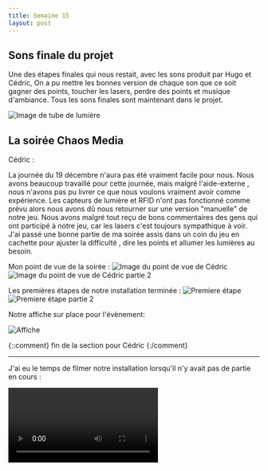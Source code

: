 ```yaml
---
title: Semaine 15
layout: post
---
```



## Sons finale du projet

Une des étapes finales qui nous restait, avec les sons produit par Hugo et Cédric, On a pu mettre les bonnes version de chaque son que ce soit gagner des points, toucher les lasers, perdre des points et musique d'ambiance. Tous les sons finales sont maintenant dans le projet.


![Image de tube de lumière](../medias/Sons_final.png)

## La soirée Chaos Media ##

Cédric :

La journée du 19 décembre n'aura pas été vraiment facile pour nous. Nous avons beaucoup travaillé pour cette journée, mais malgré l'aide-externe , nous n'avons pas pu livrer ce que nous voulons vraiment avoir comme expérience. Les capteurs de lumière et RFID n'ont pas fonctionné comme prévu alors nous avons dû nous retourner sur une version "manuelle" de notre jeu. Nous avons malgré tout reçu de bons commentaires des gens qui ont participé à  notre  jeu, car les lasers c'est toujours sympathique à voir. J'ai passé une bonne partie de ma soirée assis dans un coin du jeu en cachette pour ajuster la difficulté ,  dire les points et allumer les lumières au besoin.

Mon point de vue de la soirée : 
![Image du point de vue de Cédric](../medias/IMG_3441.JPG)
![Image du point de vue de Cédric partie 2](../medias/IMG_3439.JPG)


Les premières étapes de notre installation terminée : 
![Premiere étape](../medias/IMG_3435.JPG)
![Premiere étape partie 2](../medias/IMG_3436.JPG)


Notre affiche sur place pour l'évènement:

![Affiche](../medias/affiche.jpg)

{::comment}
fin de la section pour Cédric
{:/comment}


__________________________________________________________________________________________________________

J'ai eu le temps de filmer notre installation lorsqu'il n'y avait pas de partie en cours :

![Affiche](../medias/installation.MOV)
